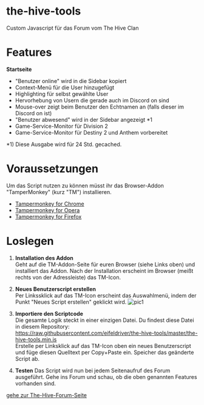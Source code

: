 # the-hive-tools
Custom Javascript für das Forum vom The Hive Clan

# Features
**Startseite**
- "Benutzer online" wird in die Sidebar kopiert 
- Context-Menü für die User hinzugefügt
- Highlighting für selbst gewählte User
- Hervorhebung von Usern die gerade auch im Discord on sind
- Mouse-over zeigt beim Benutzer den Echtnamen an (falls dieser im Discord on ist)
- "Benutzer abwesend" wird in der Sidebar angezeigt *1
- Game-Service-Monitor für Division 2
- Game-Service-Monitor für Destiny 2 und Anthem vorbereitet

*1) Diese Ausgabe wird für 24 Std. gecached.

# Voraussetzungen
Um das Script nutzen zu können müsst ihr das Browser-Addon "TamperMonkey" (kurz "TM") installieren.

* [Tampermonkey for Chrome](https://chrome.google.com/webstore/detail/tampermonkey/dhdgffkkebhmkfjojejmpbldmpobfkfo)
* [Tampermonkey for Opera](https://addons.opera.com/de/extensions/details/tampermonkey-beta/)
* [Tampermonkey for Firefox](https://addons.mozilla.org/de/firefox/addon/tampermonkey/)

# Loslegen

1. **Installation des Addon**  
Geht auf die TM-Addon-Seite für euren Browser (siehe Links oben) und installiert das Addon. Nach der Installation erscheint im Browser (meißt rechts von der Adressleiste) das TM-Icon.

2. **Neues Benutzerscript erstellen**   
Per Linkssklick auf das TM-Icon erscheint das Auswahlmenü, indem der Punkt "Neues Script erstellen" geklickt wird.
![pic1](https://c1.staticflickr.com/8/7844/46390822204_603ee56e06.jpg)

3. **Importiere den Scriptcode**  
Die gesamte Logik steckt in einer einzigen Datei. Du findest diese Datei in diesem Repository:  
https://raw.githubusercontent.com/eifeldriver/the-hive-tools/master/the-hive-tools.min.js  
Erstelle per Linksklick auf das TM-Icon oben ein neues Benutzerscript und füge diesen Quelltext per Copy+Paste ein.
Speicher das geänderte Script ab.


4. **Testen**
Das Script wird nun bei jedem Seitenaufruf des Forum ausgeführt. Gehe ins Forum und schau, ob die oben genannten Features vorhanden sind.

[gehe zur The-Hive-Forum-Seite](https://www.enter-the-hive.de/forum/forum/)


